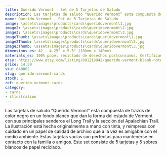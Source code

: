 ```yaml
---
title: Querido Vermont - Set de 5 Tarjetas de Saludo
description: Las tarjetas de saludo “Querido Vermont” esta compuesta de trazos de color negro en un fondo blanco que dan la forma del estado de Vermont con sus principales senderos el Long Trail y la sección del Apalachian Trail. La ilustración está hecha originalmente a mano con tinta, y reimpresa con cuidado en un papel de calidad de archivo que a la vez es amigable con el medio ambiente.
name: Querido Vermont - Set de 5 Tarjetas de Saludo
image: \assets\images\products\cards\queridovermont\1.jpg
image2: \assets\images\products\cards\queridovermont\2.jpg
image3: \assets\images\products\cards\queridovermont\3.jpg
imageThumb: \assets\images\products\cards\queridovermont\1.jpg
image2Thumb: \assets\images\products\cards\queridovermont\2.jpg
image3Thumb: \assets\images\products\cards\queridovermont\3.jpg
dimensions_es: A2 - 4.25" x 5.5" (108mm x 140mm)
materials_es: 100% papel reciclado de desechos postconsumos. Certificado FSC.
etsy: https://www.etsy.com/listing/891219942/querido-vermont-blank-note-card-set-5-a2
price: 14.50
sku: 040002
slug: querido-vermont-cards
stock: 1
ref: querido-vermont-cards
category:
- cards
- illustration
---
```

Las tarjetas de saludo “Querido Vermont” esta compuesta de trazos de color negro en un fondo blanco que dan la forma del estado de Vermont con sus principales senderos el Long Trail y la sección del Apalachian Trail. La ilustración está hecha originalmente a mano con tinta, y reimpresa con cuidado en un papel de calidad de archivo que a la vez es amigable con el medio ambiente. Estas tarjetas vacías son perfectas para mantenerse en contacto con la familia o amigos. Este set consiste de 5 tarjetas y 5 sobres blancos de papel reciclado.
